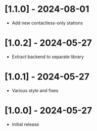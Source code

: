 # [1.1.0] - 2024-08-01
* Add new contactless-only stations

# [1.0.2] - 2024-05-27
* Extract backend to separate library

# [1.0.1] - 2024-05-27
* Various style and fixes

# [1.0.0] - 2024-05-27
* Initial release